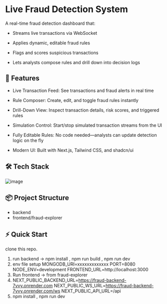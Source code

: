 # Live Fraud Detection System
 A real-time fraud detection dashboard that:

- Streams live transactions via WebSocket

- Applies dynamic, editable fraud rules

- Flags and scores suspicious transactions

- Lets analysts compose rules and drill down into decision logs

## 🚀 Features
- Live Transaction Feed: See transactions and fraud alerts in real time

- Rule Composer: Create, edit, and toggle fraud rules instantly

- Drill-Down View: Inspect transaction details, risk scores, and triggered rules

- Simulation Control: Start/stop simulated transaction streams from the UI

- Fully Editable Rules: No code needed—analysts can update detection logic on the fly

- Modern UI: Built with Next.js, Tailwind CSS, and shadcn/ui

## 🛠️ Tech Stack
![image](https://github.com/user-attachments/assets/e9b73b85-738c-4294-9c65-8b33703c39f4)

## 📦 Project Structure
- backend
- frontend/fraud-explorer

## ⚡ Quick Start
   clone this repo.
1. run backend -> npm install , npm run build , npm run dev
2. env file setup
    MONGODB_URI=xxxxxxxxxxxxx 
   PORT=8080
   NODE_ENV=development
   FRONTEND_URL=http://localhost:3000
3. Run frontend -> from fraud-explorer
4.  NEXT_PUBLIC_BACKEND_URL=https://fraud-backend-7vvy.onrender.com
NEXT_PUBLIC_WS_URL=https://fraud-backend-7vvy.onrender.com/ws
NEXT_PUBLIC_API_URL=/api
5. npm install , npm run dev



